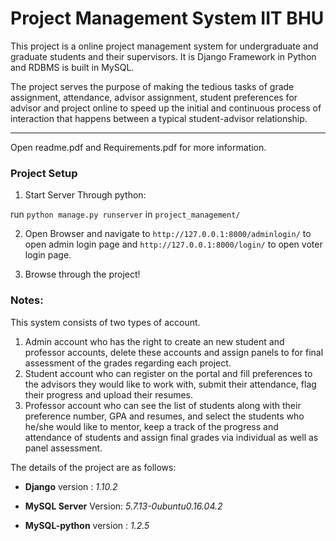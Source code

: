 # Project Management System IIT BHU
This project is a online project management system for undergraduate and graduate students and their supervisors. It is Django Framework in Python and RDBMS is built in MySQL.

The project serves the purpose of making the tedious tasks of grade assignment, attendance, advisor assignment, student preferences for advisor and project online to speed up the initial and continuous process of interaction that happens between a typical student-advisor relationship.

--------

Open readme.pdf and Requirements.pdf for more information.

### Project Setup
1. Start Server Through python:

run `python manage.py runserver` in `project_management/`

2. Open Browser and navigate to `http://127.0.0.1:8000/adminlogin/` to open admin login page and `http://127.0.0.1:8000/login/` to open voter login page.

3. Browse through the project!

### Notes:
This system consists of two types of account.
1. Admin account who has the right to create an new student and professor accounts, delete these accounts and assign panels to for final assessment of the grades regarding each project.
2. Student account who can register on the portal and fill preferences to the advisors they would like to work with, submit their attendance, flag their progress and upload their resumes.
3. Professor account who can see the list of students along with their preference number, GPA and resumes, and select the students who he/she would like to mentor, keep a track of the progress and attendance of students and assign final grades via individual as well as panel assessment.

The details of the project are as follows:

* **Django** version : *1.10.2*

* **MySQL Server** Version: *5.7.13-0ubuntu0.16.04.2*

* **MySQL-python** version : *1.2.5*

